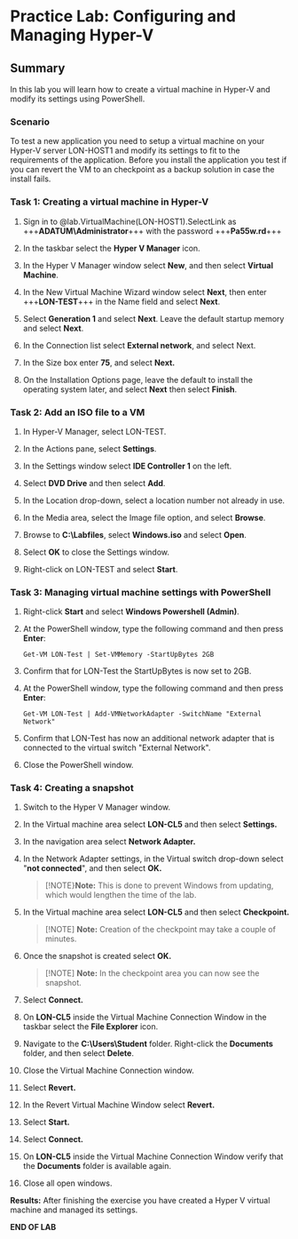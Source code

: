 # Practice Lab: Configuring and Managing Hyper-V

## Summary

In this lab you will learn how to create a virtual machine in Hyper-V and modify
its settings using PowerShell.


### Scenario

To test a new application you need to setup a virtual machine on your Hyper-V
server LON-HOST1 and modify its settings to fit to the requirements of the
application. Before you install the application you test if you can revert the
VM to an checkpoint as a backup solution in case the install fails.

 

### Task 1: Creating a virtual machine in Hyper-V

1.  Sign in to @lab.VirtualMachine(LON-HOST1).SelectLink as +++**ADATUM\\Administrator**+++ with the password
    +++**Pa55w.rd**+++

2.  In the taskbar select the **Hyper V Manager** icon.

3.  In the Hyper V Manager window select **New**, and then select **Virtual
Machine**.

4.  In the New Virtual Machine Wizard window select **Next**, then enter
+++**LON-TEST**+++ in the Name field and select **Next**.

5.  Select **Generation 1** and select **Next**. Leave the default startup
memory and select **Next**.  

6. In the Connection list select **External network**, and select Next.

7.  In the Size box enter **75**, and select **Next.**

8.  On the Installation Options page, leave the default to install the operating
system later, and select **Next** then select **Finish**.

 

### Task 2: Add an ISO file to a VM

1.  In Hyper-V Manager, select LON-TEST.

2.  In the Actions pane, select **Settings**.

3.  In the Settings window select **IDE Controller 1** on the left.

4.  Select **DVD Drive** and then select **Add**.

5.  In the Location drop-down, select a location number not already in use.

6.  In the Media area, select the Image file option, and select **Browse**.

7.  Browse to **C:\\Labfiles**, select **Windows.iso** and select **Open**.

8.  Select **OK** to close the Settings window.

9.  Right-click on LON-TEST and select **Start**.

    

### Task 3: Managing virtual machine settings with PowerShell

1.  Right-click **Start** and select **Windows Powershell (Admin)**.

2.  At the PowerShell window, type the following command and then press
**Enter**:

    ```
    Get-VM LON-Test | Set-VMMemory -StartUpBytes 2GB
    ```

1.  Confirm that for LON-Test the StartUpBytes is now set to 2GB.

2.  At the PowerShell window, type the following command and then press
**Enter**:

    ```
    Get-VM LON-Test | Add-VMNetworkAdapter -SwitchName "External Network"
    ```

1.  Confirm that LON-Test has now an additional network adapter that is
connected to the virtual switch "External Network".

2.  Close the PowerShell window.

 

### Task 4: Creating a snapshot

1.  Switch to the Hyper V Manager window.

2.  In the Virtual machine area select **LON-CL5** and then select **Settings.**

3.  In the navigation area select **Network Adapter.**

4.  In the Network Adapter settings, in the Virtual switch drop-down select
"**not connected**", and then select **OK.**  

    >[!NOTE}**Note:** This is done to prevent Windows from updating, which would
lengthen the time of the lab.

5.  In the Virtual machine area select **LON-CL5** and then select
**Checkpoint.**  


    >[!NOTE] **Note:** Creation of the checkpoint may take a couple of minutes.

6.  Once the snapshot is created select **OK.**  

    >[!NOTE] **Note:** In the checkpoint area you can now see the snapshot.

7.  Select **Connect.**

8.  On **LON-CL5** inside the Virtual Machine Connection Window in the taskbar
select the **File Explorer** icon.

9.  Navigate to the **C:\\Users\\Student** folder. Right-click the **Documents**
folder, and then select **Delete**.

10. Close the Virtual Machine Connection window.

11. Select **Revert.**

12. In the Revert Virtual Machine Window select **Revert.**

13. Select **Start.**

14. Select **Connect.**

15. On **LON-CL5** inside the Virtual Machine Connection Window verify that the
**Documents** folder is available again.

16. Close all open windows.

 

**Results:** After finishing the exercise you have created a Hyper V virtual
machine and managed its settings.

**END OF LAB**
